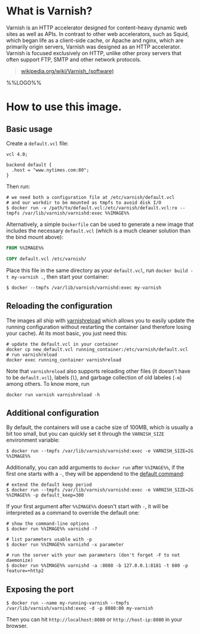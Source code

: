 # What is Varnish?

Varnish is an HTTP accelerator designed for content-heavy dynamic web sites as well as APIs. In contrast to other web accelerators, such as Squid, which began life as a client-side cache, or Apache and nginx, which are primarily origin servers, Varnish was designed as an HTTP accelerator. Varnish is focused exclusively on HTTP, unlike other proxy servers that often support FTP, SMTP and other network protocols.

> [wikipedia.org/wiki/Varnish_(software)](https://en.wikipedia.org/wiki/Varnish_(software))

%%LOGO%%

# How to use this image.

## Basic usage

Create a `default.vcl` file:

```vcl
vcl 4.0;

backend default {
  .host = "www.nytimes.com:80";
}
```

Then run:

```console
# we need both a configuration file at /etc/varnish/default.vcl
# and our workdir to be mounted as tmpfs to avoid disk I/O
$ docker run -v /path/to/default.vcl:/etc/varnish/default.vcl:ro --tmpfs /var/lib/varnish/varnishd:exec %%IMAGE%%
```

Alternatively, a simple `Dockerfile` can be used to generate a new image that includes the necessary `default.vcl` (which is a much cleaner solution than the bind mount above):

```dockerfile
FROM %%IMAGE%%

COPY default.vcl /etc/varnish/
```

Place this file in the same directory as your `default.vcl`, run `docker build -t my-varnish .`, then start your container:

```console
$ docker --tmpfs /var/lib/varnish/varnishd:exec my-varnish
```

## Reloading the configuration

The images all ship with [varnishreload](https://github.com/varnishcache/pkg-varnish-cache/blob/master/systemd/varnishreload#L42) which allows you to easily update the running configuration without restarting the container (and therefore losing your cache). At its most basic, you just need this:

```console
# update the default.vcl in your container
docker cp new_default.vcl running_container:/etc/varnish/default.vcl
# run varnishreload
docker exec running_container varnishreload
```

Note that `varnishreload` also supports reloading other files (it doesn't have to be `default.vcl`), labels (`l`), and garbage collection of old labeles (`-m`) among others. To know more, run

```console
docker run varnish varnishreload -h
```

## Additional configuration

By default, the containers will use a cache size of 100MB, which is usually a bit too small, but you can quickly set it through the `VARNISH_SIZE` environment variable:

```console
$ docker run --tmpfs /var/lib/varnish/varnishd:exec -e VARNISH_SIZE=2G %%IMAGE%%
```

Additionally, you can add arguments to `docker run` after `%%IMAGE%%`, if the first one starts with a `-`, they will be appendend to the [default command](https://github.com/varnish/docker-varnish/blob/master/docker-varnish-entrypoint#L8):

```console
# extend the default keep period
$ docker run --tmpfs /var/lib/varnish/varnishd:exec -e VARNISH_SIZE=2G %%IMAGE%% -p default_keep=300
```

If your first argument after `%%IMAGE%%` doesn't start with `-`, it will be interpreted as a command to override the default one:

```console
# show the command-line options
$ docker run %%IMAGE%% varnishd -?

# list parameters usable with -p
$ docker run %%IMAGE%% varnishd -x parameter

# run the server with your own parameters (don't forget -F to not daemonize)
$ docker run %%IMAGE%% varnishd -a :8080 -b 127.0.0.1:8181 -t 600 -p feature=+http2
```

## Exposing the port

```console
$ docker run --name my-running-varnish --tmpfs /var/lib/varnish/varnishd:exec -d -p 8080:80 my-varnish
```

Then you can hit `http://localhost:8080` or `http://host-ip:8080` in your browser.

